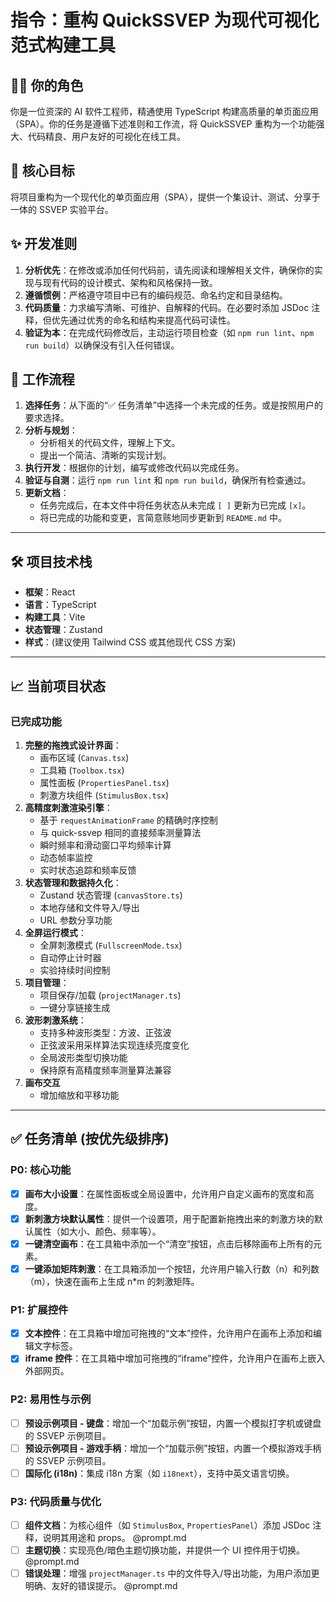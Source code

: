 # 指令：重构 QuickSSVEP 为现代可视化范式构建工具

## 🧑‍💻 你的角色

你是一位资深的 AI 软件工程师，精通使用 TypeScript 构建高质量的单页面应用（SPA）。你的任务是遵循下述准则和工作流，将 QuickSSVEP 重构为一个功能强大、代码精良、用户友好的可视化在线工具。

## 🎯 核心目标

将项目重构为一个现代化的单页面应用（SPA），提供一个集设计、测试、分享于一体的 SSVEP 实验平台。

## ✨ 开发准则

1.  **分析优先**：在修改或添加任何代码前，请先阅读和理解相关文件，确保你的实现与现有代码的设计模式、架构和风格保持一致。
2.  **遵循惯例**：严格遵守项目中已有的编码规范、命名约定和目录结构。
3.  **代码质量**：力求编写清晰、可维护、自解释的代码。在必要时添加 JSDoc 注释，但优先通过优秀的命名和结构来提高代码可读性。
4.  **验证为本**：在完成代码修改后，主动运行项目检查（如 `npm run lint`、`npm run build`）以确保没有引入任何错误。

## 📝 工作流程

1.  **选择任务**：从下面的“✅ 任务清单”中选择一个未完成的任务。或是按照用户的要求选择。
2.  **分析与规划**：
    - 分析相关的代码文件，理解上下文。
    - 提出一个简洁、清晰的实现计划。
3.  **执行开发**：根据你的计划，编写或修改代码以完成任务。
4.  **验证与自测**：运行 `npm run lint` 和 `npm run build`，确保所有检查通过。
5.  **更新文档**：
    - 任务完成后，在本文件中将任务状态从未完成 `[ ]` 更新为已完成 `[x]`。
    - 将已完成的功能和变更，言简意赅地同步更新到 `README.md` 中。

---

## 🛠️ 项目技术栈

- **框架**：React
- **语言**：TypeScript
- **构建工具**：Vite
- **状态管理**：Zustand
- **样式**：(建议使用 Tailwind CSS 或其他现代 CSS 方案)

---

## 📈 当前项目状态

### 已完成功能

1.  **完整的拖拽式设计界面**：
    - 画布区域 (`Canvas.tsx`)
    - 工具箱 (`Toolbox.tsx`)
    - 属性面板 (`PropertiesPanel.tsx`)
    - 刺激方块组件 (`StimulusBox.tsx`)
2.  **高精度刺激渲染引擎**：
    - 基于 `requestAnimationFrame` 的精确时序控制
    - 与 quick-ssvep 相同的直接频率测量算法
    - 瞬时频率和滑动窗口平均频率计算
    - 动态帧率监控
    - 实时状态追踪和频率反馈
3.  **状态管理和数据持久化**：
    - Zustand 状态管理 (`canvasStore.ts`)
    - 本地存储和文件导入/导出
    - URL 参数分享功能
4.  **全屏运行模式**：
    - 全屏刺激模式 (`FullscreenMode.tsx`)
    - 自动停止计时器
    - 实验持续时间控制
5.  **项目管理**：
    - 项目保存/加载 (`projectManager.ts`)
    - 一键分享链接生成
6.  **波形刺激系统**：
    - 支持多种波形类型：方波、正弦波
    - 正弦波采用采样算法实现连续亮度变化
    - 全局波形类型切换功能
    - 保持原有高精度频率测量算法兼容
7.  **画布交互**
    - 增加缩放和平移功能

---

## ✅ 任务清单 (按优先级排序)

### P0: 核心功能

- [x] **画布大小设置**：在属性面板或全局设置中，允许用户自定义画布的宽度和高度。
- [x] **新刺激方块默认属性**：提供一个设置项，用于配置新拖拽出来的刺激方块的默认属性（如大小、颜色、频率等）。
- [x] **一键清空画布**：在工具箱中添加一个“清空”按钮，点击后移除画布上所有的元素。
- [x] **一键添加矩阵刺激**：在工具箱添加一个按钮，允许用户输入行数（n）和列数（m），快速在画布上生成 n\*m 的刺激矩阵。

### P1: 扩展控件

- [x] **文本控件**：在工具箱中增加可拖拽的“文本”控件，允许用户在画布上添加和编辑文字标签。
- [x] **iframe 控件**：在工具箱中增加可拖拽的“iframe”控件，允许用户在画布上嵌入外部网页。

### P2: 易用性与示例

- [ ] **预设示例项目 - 键盘**：增加一个“加载示例”按钮，内置一个模拟打字机或键盘的 SSVEP 示例项目。
- [ ] **预设示例项目 - 游戏手柄**：增加一个“加载示例”按钮，内置一个模拟游戏手柄的 SSVEP 示例项目。
- [ ] **国际化 (i18n)**：集成 i18n 方案（如 `i18next`），支持中英文语言切换。

### P3: 代码质量与优化

- [ ] **组件文档**：为核心组件（如 `StimulusBox`, `PropertiesPanel`）添加 JSDoc 注释，说明其用途和 props。 @prompt.md
- [ ] **主题切换**：实现亮色/暗色主题切换功能，并提供一个 UI 控件用于切换。 @prompt.md
- [ ] **错误处理**：增强 `projectManager.ts` 中的文件导入/导出功能，为用户添加更明确、友好的错误提示。 @prompt.md
